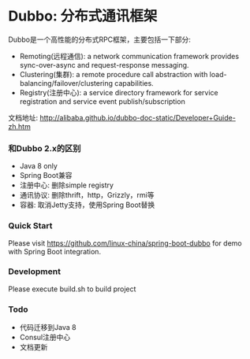 Dubbo: 分布式通讯框架
======================================
Dubbo是一个高性能的分布式RPC框架，主要包括一下部分:

* Remoting(远程通信): a network communication framework provides sync-over-async and request-response messaging.
* Clustering(集群): a remote procedure call abstraction with load-balancing/failover/clustering capabilities.
* Registry(注册中心): a service directory framework for service registration and service event publish/subscription

文档地址: http://alibaba.github.io/dubbo-doc-static/Developer+Guide-zh.htm

### 和Dubbo 2.x的区别

* Java 8 only
* Spring Boot兼容
* 注册中心: 删除simple registry
* 通讯协议: 删除thrift，http，Grizzly，rmi等
* 容器: 取消Jetty支持，使用Spring Boot替换

### Quick Start

Please visit https://github.com/linux-china/spring-boot-dubbo for demo with Spring Boot integration.

### Development

Please execute build.sh to build project


### Todo

* 代码迁移到Java 8
* Consul注册中心
* 文档更新